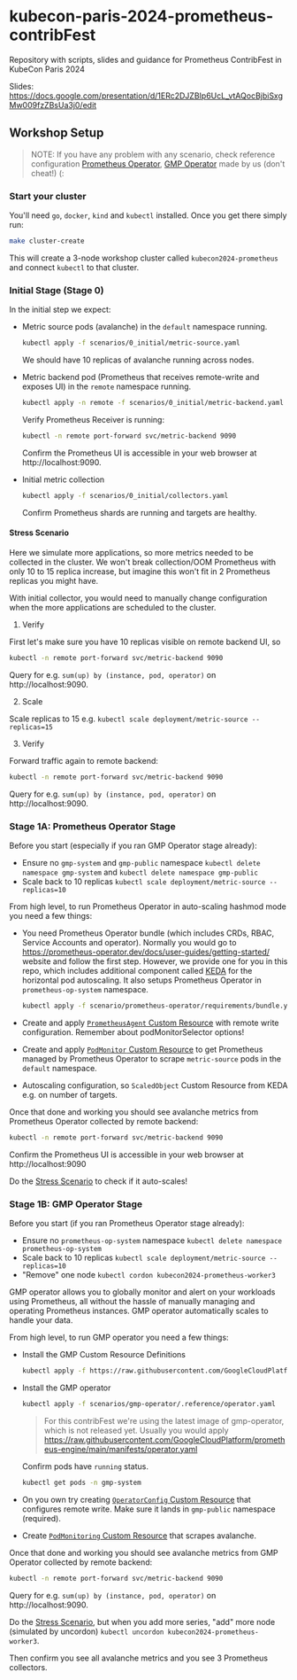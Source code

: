 # kubecon-paris-2024-prometheus-contribFest

Repository with scripts, slides and guidance for Prometheus ContribFest in KubeCon Paris 2024

Slides: https://docs.google.com/presentation/d/1ERc2DJZBIp6UcL_vtAQocBjbiSxgMw009fzZBsUa3j0/edit

## Workshop Setup

> NOTE: If you have any problem with any scenario, check reference configuration [Prometheus Operator](scenarios/prometheus-operator/.reference), [GMP Operator](scenarios/gmp-operator/.reference) made by us (don't cheat!) (:

### Start your cluster

You'll need `go`, `docker`, `kind` and `kubectl` installed. Once you get there simply
run:

```sh 
make cluster-create
```

This will create a 3-node workshop cluster called `kubecon2024-prometheus` and connect `kubectl` to that cluster.

### Initial Stage (Stage 0)

In the initial step we expect:

* Metric source pods (avalanche) in the `default` namespace running.

  ```bash
  kubectl apply -f scenarios/0_initial/metric-source.yaml
  ```
  We should have 10 replicas of avalanche running across nodes.

* Metric backend pod (Prometheus that receives remote-write and exposes UI) in the `remote` namespace running.

  ```bash
  kubectl apply -n remote -f scenarios/0_initial/metric-backend.yaml
  ```

  Verify Prometheus Receiver is running:
  
  ```bash
  kubectl -n remote port-forward svc/metric-backend 9090
  ```
  
  Confirm the Prometheus UI is accessible in your web browser at http://localhost:9090.

* Initial metric collection

  ```bash
  kubectl apply -f scenarios/0_initial/collectors.yaml
  ```

  Confirm Prometheus shards are running and targets are healthy.

#### Stress Scenario

Here we simulate more applications, so more metrics needed to be collected in
the cluster. We won't break collection/OOM Prometheus with only 10 to 15 replica
increase, but imagine this won't fit in 2 Prometheus replicas you might have.

With initial collector, you would need to manually change configuration when the
more applications are scheduled to the cluster.

1. Verify

First let's make sure you have 10 replicas visible on remote backend UI, so
   
  ```bash
  kubectl -n remote port-forward svc/metric-backend 9090
  ```

Query for e.g. `sum(up) by (instance, pod, operator)` on http://localhost:9090.

2. Scale

Scale replicas to 15 e.g. `kubectl scale deployment/metric-source --replicas=15 `

3. Verify

Forward traffic again to remote backend:

  ```bash
  kubectl -n remote port-forward svc/metric-backend 9090
  ```

Query for e.g. `sum(up) by (instance, pod, operator)` on http://localhost:9090.


### Stage 1A: Prometheus Operator Stage

Before you start (especially if you ran GMP Operator stage already):

* Ensure no `gmp-system` and `gmp-public` namespace `kubectl delete namespace gmp-system` and `kubectl delete namespace gmp-public`
* Scale back to 10 replicas `kubectl scale deployment/metric-source --replicas=10`

From high level, to run Prometheus Operator in auto-scaling hashmod mode you
need a few things:

* You need Prometheus Operator bundle (which includes CRDs, RBAC, Service Accounts and operator). 
Normally you would go to https://prometheus-operator.dev/docs/user-guides/getting-started/ website
and follow the first step. However, we provide one for you in this repo, which includes
additional component called [KEDA](https://keda.sh/) for the horizontal pod autoscaling.
It also setups Prometheus Operator in `prometheus-op-system` namespace.

  ```bash
  kubectl apply -f scenario/prometheus-operator/requirements/bundle.yaml
  ```

* Create and apply [`PrometheusAgent` Custom Resource](https://prometheus-operator.dev/docs/operator/api/#monitoring.coreos.com/v1alpha1.PrometheusAgent) with remote
write configuration. Remember about podMonitorSelector options!
* Create and apply [`PodMonitor` Custom Resource](https://prometheus-operator.dev/docs/operator/api/#monitoring.coreos.com/v1.PodMonitor) to get Prometheus managed by
Prometheus Operator to scrape `metric-source` pods in the `default` namespace.
* Autoscaling configuration, so `ScaledObject` Custom Resource from KEDA e.g. on number of targets.

Once that done and working you should see avalanche metrics from Prometheus Operator
collected by remote backend:

  ```bash
  kubectl -n remote port-forward svc/metric-backend 9090
  ```

Confirm the Prometheus UI is accessible in your web browser at http://localhost:9090

Do the [Stress Scenario](#stress-scenario) to check if it auto-scales!

### Stage 1B: GMP Operator Stage

Before you start (if you ran Prometheus Operator stage already):

* Ensure no `prometheus-op-system` namespace `kubectl delete namespace prometheus-op-system`
* Scale back to 10 replicas `kubectl scale deployment/metric-source --replicas=10`
* "Remove" one node `kubectl cordon kubecon2024-prometheus-worker3`

GMP operator allows you to globally monitor and alert on your workloads using Prometheus,
all without the hassle of manually managing and operating Prometheus instances. GMP operator automatically scales to handle your data.

From high level, to run GMP operator you need a few things:

* Install the GMP Custom Resource Definitions

   ```bash
   kubectl apply -f https://raw.githubusercontent.com/GoogleCloudPlatform/prometheus-engine/main/manifests/setup.yaml
   ```

* Install the GMP operator

   ```bash
   kubectl apply -f scenarios/gmp-operator/.reference/operator.yaml
   ```
   
   > For this contribFest we're using the latest image of gmp-operator, which is not released yet. Usually you would apply https://raw.githubusercontent.com/GoogleCloudPlatform/prometheus-engine/main/manifests/operator.yaml

   Confirm pods have `running` status.

   ```bash
   kubectl get pods -n gmp-system
   ```

* On you own try creating [`OperatorConfig` Custom Resource](https://github.com/GoogleCloudPlatform/prometheus-engine/blob/main/doc/api.md#monitoring.googleapis.com/v1.OperatorConfig) that
configures remote write. Make sure it lands in `gmp-public` namespace (required).
* Create [`PodMonitoring` Custom Resource](https://github.com/GoogleCloudPlatform/prometheus-engine/blob/main/doc/api.md#monitoring.googleapis.com/v1.PodMonitoring) that scrapes avalanche.

Once that done and working you should see avalanche metrics from GMP Operator
collected by remote backend:

  ```bash
  kubectl -n remote port-forward svc/metric-backend 9090
  ```

Query for e.g. `sum(up) by (instance, pod, operator)` on http://localhost:9090.

Do the [Stress Scenario](#stress-scenario), but when you add more series, "add"
more node (simulated by uncordon) `kubectl uncordon kubecon2024-prometheus-worker3`.

Then confirm you see all avalanche metrics and you see 3 Prometheus collectors.
